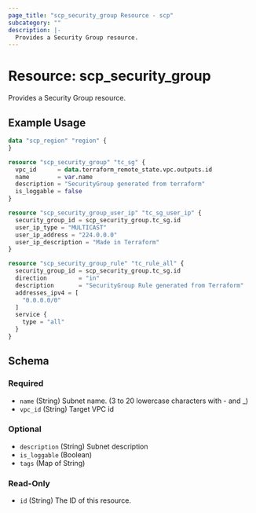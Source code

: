 ```yaml
---
page_title: "scp_security_group Resource - scp"
subcategory: ""
description: |-
  Provides a Security Group resource.
---
```


# Resource: scp_security_group

Provides a Security Group resource.


## Example Usage

```terraform
data "scp_region" "region" {
}

resource "scp_security_group" "tc_sg" {
  vpc_id      = data.terraform_remote_state.vpc.outputs.id
  name        = var.name
  description = "SecurityGroup generated from terraform"
  is_loggable = false
}

resource "scp_security_group_user_ip" "tc_sg_user_ip" {
  security_group_id = scp_security_group.tc_sg.id
  user_ip_type = "MULTICAST"
  user_ip_address = "224.0.0.0"
  user_ip_description = "Made in Terraform"
}

resource "scp_security_group_rule" "tc_rule_all" {
  security_group_id = scp_security_group.tc_sg.id
  direction         = "in"
  description       = "SecurityGroup Rule generated from Terraform"
  addresses_ipv4 = [
    "0.0.0.0/0"
  ]
  service {
    type = "all"
  }
}
```

<!-- schema generated by tfplugindocs -->
## Schema

### Required

- `name` (String) Subnet name. (3 to 20 lowercase characters with - and _)
- `vpc_id` (String) Target VPC id

### Optional

- `description` (String) Subnet description
- `is_loggable` (Boolean)
- `tags` (Map of String)

### Read-Only

- `id` (String) The ID of this resource.
